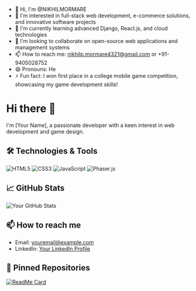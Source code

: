 - 👋 Hi, I'm @NIKHILMORMARE
- 👀 I'm interested in full-stack web development, e-commerce solutions, and innovative software projects
- 🌱 I'm currently learning advanced Django, React.js, and cloud technologies
- 💞️ I'm looking to collaborate on open-source web applications and management systems
- 📫 How to reach me: nikhilp.mormare4321@gmail.com or +91-9405028752
- 😄 Pronouns: He
- ⚡ Fun fact: I won first place in a college mobile game competition, showcasing my game development skills!
<!---
NIKHILMORMARE/NIKHILMORMARE is a ✨ special ✨ repository because its `README.md` (this file) appears on your GitHub profile.
You can click the Preview link to take a look at your changes.
--->
# Hi there 👋

I'm [Your Name], a passionate developer with a keen interest in web development and game design.

## 🛠️ Technologies & Tools
![HTML5](https://img.shields.io/badge/-HTML5-E34F26?logo=html5&logoColor=ffffff)
![CSS3](https://img.shields.io/badge/-CSS3-1572B6?logo=css3)
![JavaScript](https://img.shields.io/badge/-JavaScript-F7DF1E?logo=javascript&logoColor=black)
![Phaser.js](https://img.shields.io/badge/-Phaser.js-767BB3?logo=phaser)

## 📈 GitHub Stats
![Your GitHub Stats](https://github-readme-stats.vercel.app/api?username=yourusername&show_icons=true&hide_border=true)

## 📫 How to reach me
- Email: [youremail@example.com](mailto:youremail@example.com)
- LinkedIn: [Your LinkedIn Profile](https://www.linkedin.com/in/yourprofile/)

## 📌 Pinned Repositories
[![ReadMe Card](https://github-readme-stats.vercel.app/api/pin/?username=yourusername&repo=yourrepo)](https://github.com/yourusername/yourrepo)
